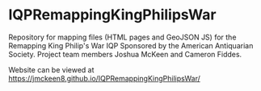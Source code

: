 # IQPRemappingKingPhilipsWar

Repository for mapping files (HTML pages and GeoJSON JS) for the Remapping King Philip's War IQP Sponsored by the American Antiquarian Society.
Project team members Joshua McKeen and Cameron Fiddes.

Website can be viewed at https://jmckeen8.github.io/IQPRemappingKingPhilipsWar/
